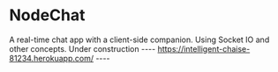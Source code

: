 # NodeChat
A real-time chat app with a client-side companion. Using Socket IO and other concepts.
Under construction ---- https://intelligent-chaise-81234.herokuapp.com/ ----
